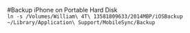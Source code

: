 #Backup iPhone on Portable Hard Disk  
`ln -s /Volumes/William\ 4T\ 13581809633/2014MBP/iOSBackup ~/Library/Application\ Support/MobileSync/Backup`
